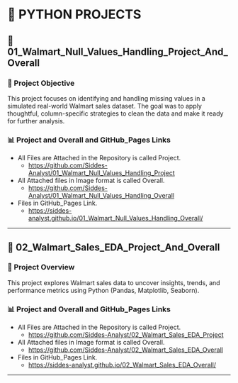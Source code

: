 # 🐍 PYTHON PROJECTS

## 🛒 01_Walmart_Null_Values_Handling_Project_And_Overall

### 📌 Project Objective
This project focuses on identifying and handling missing values in a simulated real-world Walmart sales dataset. The goal was to apply thoughtful, column-specific strategies to clean the data and make it ready for further analysis.

### 📊 Project and Overall and GitHub_Pages Links
- All Files are Attached in the Repository is called Project.
  - https://github.com/Siddes-Analyst/01_Walmart_Null_Values_Handling_Project
- All Attached files in Image format is called Overall.
  - https://github.com/Siddes-Analyst/01_Walmart_Null_Values_Handling_Overall
- Files in GitHub_Pages Link.
  - https://siddes-analyst.github.io/01_Walmart_Null_Values_Handling_Overall/
---

## 🛒 02_Walmart_Sales_EDA_Project_And_Overall

### 📌 Project Overview
This project explores Walmart sales data to uncover insights, trends, and performance metrics using Python (Pandas, Matplotlib, Seaborn).

### 📊 Project and Overall and GitHub_Pages Links
- All Files are Attached in the Repository is called Project.
  - https://github.com/Siddes-Analyst/02_Walmart_Sales_EDA_Project
- All Attached files in Image format is called Overall.
  - https://github.com/Siddes-Analyst/02_Walmart_Sales_EDA_Overall
- Files in GitHub_Pages Link.
  - https://siddes-analyst.github.io/02_Walmart_Sales_EDA_Overall/
---
